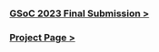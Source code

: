 ### [GSoC 2023 Final Submission >](https://github.com/UtkarshSiddhpura/GSoc-2023-Sugarlabs/wiki/GSoC-2023-Final-Submission:-Sugarizer-Word-Puzzle-and-Chart-Activity)
### [Project Page >](https://summerofcode.withgoogle.com/programs/2023/projects/YxWqJ2nt)
